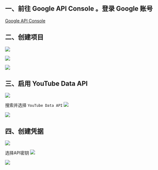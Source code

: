 
## 一、前往 Google API Console 。登录 Google 账号
[Google API Console](https://console.developers.google.com/)

## 二、创建项目

![](https://upload-images.jianshu.io/upload_images/7004853-6b386654ef6459ba.png?imageMogr2/auto-orient/strip%7CimageView2/2/w/1240)

![](https://upload-images.jianshu.io/upload_images/7004853-f4c5d03ee7ca94cf.png?imageMogr2/auto-orient/strip%7CimageView2/2/w/1240)

![](https://upload-images.jianshu.io/upload_images/7004853-999ae4dd103a4b7e.png?imageMogr2/auto-orient/strip%7CimageView2/2/w/1240)

## 三、启用 YouTube Data API
![](https://upload-images.jianshu.io/upload_images/7004853-3a18fd5575ba94c8.png?imageMogr2/auto-orient/strip%7CimageView2/2/w/1240)

搜索并选择 `YouTube Data API`
![](https://upload-images.jianshu.io/upload_images/7004853-fcd604fa74ec5c89.png?imageMogr2/auto-orient/strip%7CimageView2/2/w/1240)

![](https://upload-images.jianshu.io/upload_images/7004853-c0aea9fafe251179.png?imageMogr2/auto-orient/strip%7CimageView2/2/w/1240)

## 四、创建凭据
![](https://upload-images.jianshu.io/upload_images/7004853-f4acb5fc26c66e4a.png?imageMogr2/auto-orient/strip%7CimageView2/2/w/1240)

选择API密钥
![](https://upload-images.jianshu.io/upload_images/7004853-4d696b44d56108f2.png?imageMogr2/auto-orient/strip%7CimageView2/2/w/1240)

![](https://upload-images.jianshu.io/upload_images/7004853-600194c71db75881.png?imageMogr2/auto-orient/strip%7CimageView2/2/w/1240)